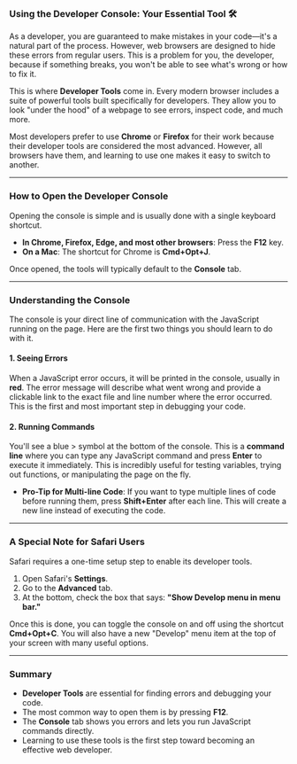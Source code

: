 
### **Using the Developer Console: Your Essential Tool 🛠️**

As a developer, you are guaranteed to make mistakes in your code—it's a natural part of the process. However, web browsers are designed to hide these errors from regular users. This is a problem for you, the developer, because if something breaks, you won't be able to see what's wrong or how to fix it.

This is where **Developer Tools** come in. Every modern browser includes a suite of powerful tools built specifically for developers. They allow you to look "under the hood" of a webpage to see errors, inspect code, and much more.

Most developers prefer to use **Chrome** or **Firefox** for their work because their developer tools are considered the most advanced. However, all browsers have them, and learning to use one makes it easy to switch to another.


---


### **How to Open the Developer Console**

Opening the console is simple and is usually done with a single keyboard shortcut.



* **In Chrome, Firefox, Edge, and most other browsers**: Press the **F12** key.
* **On a Mac**: The shortcut for Chrome is **Cmd+Opt+J**.

Once opened, the tools will typically default to the **Console** tab.


---


### **Understanding the Console**

The console is your direct line of communication with the JavaScript running on the page. Here are the first two things you should learn to do with it.


#### **1. Seeing Errors**

When a JavaScript error occurs, it will be printed in the console, usually in **red**. The error message will describe what went wrong and provide a clickable link to the exact file and line number where the error occurred. This is the first and most important step in debugging your code.


#### **2. Running Commands**

You'll see a blue > symbol at the bottom of the console. This is a **command line** where you can type any JavaScript command and press **Enter** to execute it immediately. This is incredibly useful for testing variables, trying out functions, or manipulating the page on the fly.



* **Pro-Tip for Multi-line Code**: If you want to type multiple lines of code before running them, press **Shift+Enter** after each line. This will create a new line instead of executing the code.


---


### **A Special Note for Safari Users**

Safari requires a one-time setup step to enable its developer tools.



1. Open Safari's **Settings**.
2. Go to the **Advanced** tab.
3. At the bottom, check the box that says: **"Show Develop menu in menu bar."**

Once this is done, you can toggle the console on and off using the shortcut **Cmd+Opt+C**. You will also have a new "Develop" menu item at the top of your screen with many useful options.


---


### **Summary**



* **Developer Tools** are essential for finding errors and debugging your code.
* The most common way to open them is by pressing **F12**.
* The **Console** tab shows you errors and lets you run JavaScript commands directly.
* Learning to use these tools is the first step toward becoming an effective web developer.